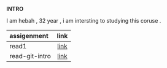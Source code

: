 

**INTRO**

I am hebah , 32 year , i am intersting to studying this coruse .






| assigenment              | link     |  
| :-------------           | :----------: | 
| read1                    |   [link](README2.md)           |
|   read-git-intro         |   [link](read-git-intro.md)            |









 








